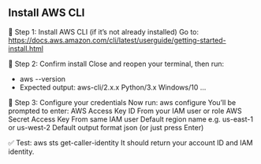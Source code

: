 ## Install AWS CLI

🔧 Step 1: Install AWS CLI (if it’s not already installed)
Go to:
https://docs.aws.amazon.com/cli/latest/userguide/getting-started-install.html


🔧 Step 2: Confirm install
Close and reopen your terminal, then run:
- aws --version
- Expected output:
    aws-cli/2.x.x Python/3.x Windows/10 ...


🔧 Step 3: Configure your credentials
Now run:
aws configure
You’ll be prompted to enter:
    AWS Access Key ID	From your IAM user or role
    AWS Secret Access Key	From same IAM user
    Default region name	e.g. us-east-1 or us-west-2
    Default output format	json (or just press Enter)

✅ Test:
aws sts get-caller-identity
It should return your account ID and IAM identity.